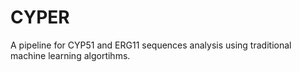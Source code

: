 # CYPER

A pipeline for CYP51 and ERG11 sequences analysis using traditional machine learning algortihms.
